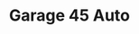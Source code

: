 ---
title: "Garage 45 Auto"
url: /fleury-les-aubrais/garage-45-auto/
shop: réparation de voitures
---